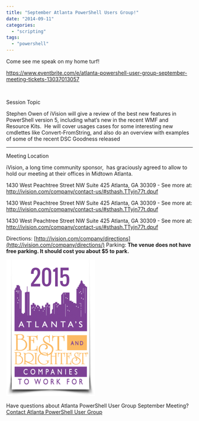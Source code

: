 ```yaml
---
title: "September Atlanta PowerShell Users Group!"
date: "2014-09-11"
categories: 
  - "scripting"
tags: 
  - "powershell"
---
```


Come see me speak on my home turf!

https://www.eventbrite.com/e/atlanta-powershell-user-group-september-meeting-tickets-13037013057

 

Session Topic

Stephen Owen of iVision will give a review of the best new features in PowerShell version 5, including what’s new in the recent WMF and Resource Kits.  He will cover usages cases for some interesting new cmdlettes like Convert-FromString, and also do an overview with examples of some of the recent DSC Goodness released

* * *

Meeting Location

iVision, a long time community sponsor,  has graciously agreed to allow to hold our meeting at their offices in Midtown Atlanta.

1430 West Peachtree Street NW Suite 425 Atlanta, GA 30309 - See more at: http://ivision.com/company/contact-us/#sthash.TTyjn77t.dpuf

1430 West Peachtree Street NW Suite 425 Atlanta, GA 30309 - See more at: http://ivision.com/company/contact-us/#sthash.TTyjn77t.dpuf

1430 West Peachtree Street NW Suite 425 Atlanta, GA 30309 - See more at: http://ivision.com/company/contact-us/#sthash.TTyjn77t.dpuf

Directions: [http://ivision.com/company/directions](http://ivision.com/company/directions/) Parking: **The venue does not have free parking. It should cost you about $5 to park.**

![iVision - Engineer the Future, Today](images/logo.png "iVision logo")

Have questions about Atlanta PowerShell User Group September Meeting?[Contact Atlanta PowerShell User Group](https://www.eventbrite.com/e/atlanta-powershell-user-group-september-meeting-tickets-13037013057#lightbox_contact)
